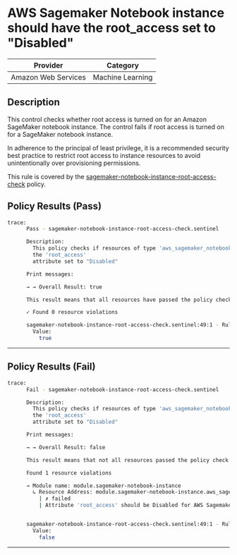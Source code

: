 # AWS Sagemaker Notebook instance should have the root_access set to "Disabled"

| Provider            | Category         |
| ------------------- | ---------------- |
| Amazon Web Services | Machine Learning |

## Description

This control checks whether root access is turned on for an Amazon SageMaker notebook instance. The control fails if root access is turned on for a SageMaker notebook instance.

In adherence to the principal of least privilege, it is a recommended security best practice to restrict root access to instance resources to avoid unintentionally over provisioning permissions.

This rule is covered by the [sagemaker-notebook-instance-root-access-check](../../policies/sagemaker/sagemaker-notebook-instance-root-access-check.sentinel) policy.

## Policy Results (Pass)

```bash
trace:
      Pass - sagemaker-notebook-instance-root-access-check.sentinel

      Description:
        This policy checks if resources of type 'aws_sagemaker_notebook_instance' have
        the 'root_access'
        attribute set to "Disabled"

      Print messages:

      → → Overall Result: true

      This result means that all resources have passed the policy check for the policy sagemaker-notebook-instance-root-access-check.

      ✓ Found 0 resource violations

      sagemaker-notebook-instance-root-access-check.sentinel:49:1 - Rule "main"
        Value:
          true
```

---

## Policy Results (Fail)

```bash
trace:
      Fail - sagemaker-notebook-instance-root-access-check.sentinel

      Description:
        This policy checks if resources of type 'aws_sagemaker_notebook_instance' have
        the 'root_access'
        attribute set to "Disabled"

      Print messages:

      → → Overall Result: false

      This result means that not all resources passed the policy check and the protected behavior is not allowed for the policy sagemaker-notebook-instance-root-access-check.

      Found 1 resource violations

      → Module name: module.sagemaker-notebook-instance
        ↳ Resource Address: module.sagemaker-notebook-instance.aws_sagemaker_notebook_instance.simple_notebook_instance
          | ✗ failed
          | Attribute 'root_access' should be Disabled for AWS Sagemaker Notebook Instance. Refer to https://docs.aws.amazon.com/securityhub/latest/userguide/sagemaker-controls.html#sagemaker-3 for more details.


      sagemaker-notebook-instance-root-access-check.sentinel:49:1 - Rule "main"
        Value:
          false
```

---
